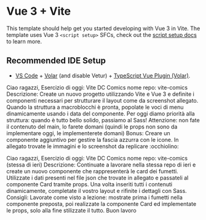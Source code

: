 # Vue 3 + Vite

This template should help get you started developing with Vue 3 in Vite. The template uses Vue 3 `<script setup>` SFCs, check out the [script setup docs](https://v3.vuejs.org/api/sfc-script-setup.html#sfc-script-setup) to learn more.

## Recommended IDE Setup

- [VS Code](https://code.visualstudio.com/) + [Volar](https://marketplace.visualstudio.com/items?itemName=Vue.volar) (and disable Vetur) + [TypeScript Vue Plugin (Volar)](https://marketplace.visualstudio.com/items?itemName=Vue.vscode-typescript-vue-plugin).


Ciao ragazzi,
Esercizio di oggi: Vite DC Comics
nome repo: vite-comics
Descrizione:
Create un nuovo progetto utilizzando Vite e Vue 3 e definite i componenti necessari per strutturare il layout come da screenshot allegato. Quando la struttura a macroblocchi è pronta, popolate le voci di menu dinamicamente usando i data del componente. Per oggi diamo priorità alla struttura: quando è tutto bello solido, passiamo al Sass!
Attenzione: non fate il contenuto del main, lo farete domani (quindi le props non sono da implementare oggi, le implementerete domani)
Bonus: Creare un componente aggiuntivo per gestire la fascia azzurra con le icone.
In allegato trovate le immagini e lo screenshot da replicare :occhiolino:

Ciao ragazzi,
Esercizio di oggi: Vite DC Comics
nome repo: vite-comics (stessa di ieri)
Descrizione:
Continuate a lavorare nella stessa repo di ieri e create un nuovo componente che rappresenterà le card dei fumetti. Utilizzate i dati presenti nel file json che trovate in allegato e passateli al componente Card tramite props. Una volta inseriti tutti i contenuti dinamicamente, completate il vostro layout e rifinite i dettagli con Sass.
Consigli:
Lavorate come visto a lezione: mostrate prima i fumetti nella componente preposta, poi realizzate la componente Card ed implementate le props, solo alla fine stilizzate il tutto.
Buon lavoro
